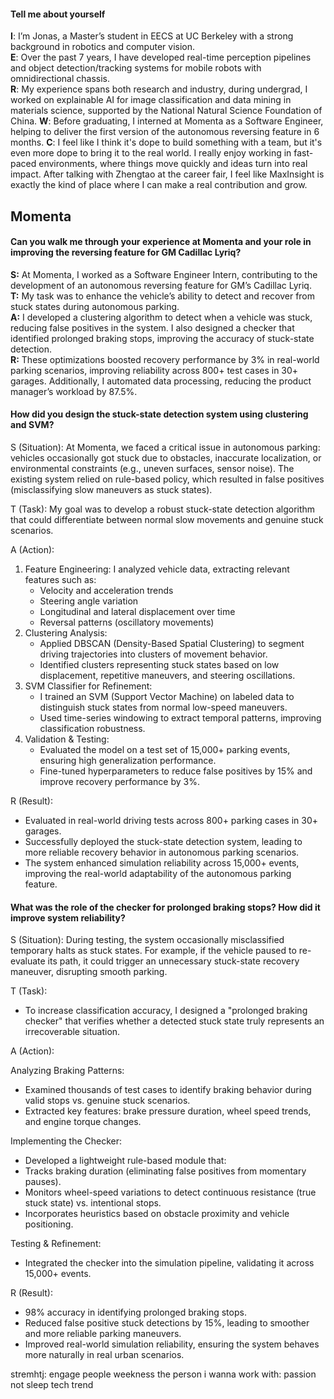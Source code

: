 #### Tell me about yourself
**I**: I’m Jonas, a Master’s student in EECS at UC Berkeley with a strong background in robotics and computer vision. \
**E**: Over the past 7 years, I have developed real-time perception pipelines and object detection/tracking systems for mobile robots with omnidirectional chassis. \
**R**: My experience spans both research and industry, during undergrad, I worked on explainable AI for image classification and data mining in materials science, supported by the National Natural Science Foundation of China.
**W**: Before graduating, I interned at Momenta as a Software Engineer, helping to deliver the first version of the autonomous reversing feature in 6 months. 
**C**: I feel like I think it's dope to build something with a team, but it's even more dope to bring it to the real world. I really enjoy working in fast-paced environments, where things move quickly and ideas turn into real impact. After talking with Zhengtao at the career fair, I feel like MaxInsight is exactly the kind of place where I can make a real contribution and grow.

## Momenta
#### Can you walk me through your experience at Momenta and your role in improving the reversing feature for GM Cadillac Lyriq?
**S:** At Momenta, I worked as a Software Engineer Intern, contributing to the development of an autonomous reversing feature for GM’s Cadillac Lyriq. \
**T:** My task was to enhance the vehicle’s ability to detect and recover from stuck states during autonomous parking. \
**A:** I developed a clustering algorithm to detect when a vehicle was stuck, reducing false positives in the system. I also designed a checker that identified prolonged braking stops, improving the accuracy of stuck-state detection. \
**R:** These optimizations boosted recovery performance by 3% in real-world parking scenarios, improving reliability across 800+ test cases in 30+ garages. Additionally, I automated data processing, reducing the product manager’s workload by 87.5%.

#### How did you design the stuck-state detection system using clustering and SVM?
S (Situation):
At Momenta, we faced a critical issue in autonomous parking: vehicles occasionally got stuck due to obstacles, inaccurate localization, or environmental constraints (e.g., uneven surfaces, sensor noise). The existing system relied on rule-based policy, which resulted in false positives (misclassifying slow maneuvers as stuck states).

T (Task):
My goal was to develop a robust stuck-state detection algorithm that could differentiate between normal slow movements and genuine stuck scenarios.

A (Action):

1. Feature Engineering: I analyzed vehicle data, extracting relevant features such as:
    * Velocity and acceleration trends
    * Steering angle variation
    * Longitudinal and lateral displacement over time
    * Reversal patterns (oscillatory movements)
2. Clustering Analysis:
    * Applied DBSCAN (Density-Based Spatial Clustering) to segment driving trajectories into clusters of movement behavior.
    * Identified clusters representing stuck states based on low displacement, repetitive maneuvers, and steering oscillations.
3. SVM Classifier for Refinement:
    * I trained an SVM (Support Vector Machine) on labeled data to distinguish stuck states from normal low-speed maneuvers.
    * Used time-series windowing to extract temporal patterns, improving classification robustness.
4. Validation & Testing:
    * Evaluated the model on a test set of 15,000+ parking events, ensuring high generalization performance.
    * Fine-tuned hyperparameters to reduce false positives by 15% and improve recovery performance by 3%.

R (Result):
* Evaluated in real-world driving tests across 800+ parking cases in 30+ garages.
* Successfully deployed the stuck-state detection system, leading to more reliable recovery behavior in autonomous parking scenarios.
* The system enhanced simulation reliability across 15,000+ events, improving the real-world adaptability of the autonomous parking feature.

#### What was the role of the checker for prolonged braking stops? How did it improve system reliability?
S (Situation):
During testing, the system occasionally misclassified temporary halts as stuck states. For example, if the vehicle paused to re-evaluate its path, it could trigger an unnecessary stuck-state recovery maneuver, disrupting smooth parking.

T (Task):
* To increase classification accuracy, I designed a "prolonged braking checker" that verifies whether a detected stuck state truly represents an irrecoverable situation.

A (Action):

Analyzing Braking Patterns:
* Examined thousands of test cases to identify braking behavior during valid stops vs. genuine stuck scenarios.
* Extracted key features: brake pressure duration, wheel speed trends, and engine torque changes.

Implementing the Checker:
* Developed a lightweight rule-based module that:
* Tracks braking duration (eliminating false positives from momentary pauses).
* Monitors wheel-speed variations to detect continuous resistance (true stuck state) vs. intentional stops.
* Incorporates heuristics based on obstacle proximity and vehicle positioning.

Testing & Refinement:
* Integrated the checker into the simulation pipeline, validating it across 15,000+ events.

R (Result):
* 98% accuracy in identifying prolonged braking stops.
* Reduced false positive stuck detections by 15%, leading to smoother and more reliable parking maneuvers.
* Improved real-world simulation reliability, ensuring the system behaves more naturally in real urban scenarios.


stremhtj: engage people
weekness
the person i wanna work with: passion not sleep
tech trend
